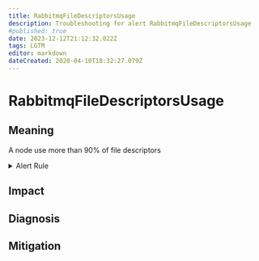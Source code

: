 ```yaml
---
title: RabbitmqFileDescriptorsUsage
description: Troubleshooting for alert RabbitmqFileDescriptorsUsage
#published: true
date: 2023-12-12T21:12:32.022Z
tags: LGTM
editor: markdown
dateCreated: 2020-04-10T18:32:27.079Z
---
```


# RabbitmqFileDescriptorsUsage

## Meaning
[//]: # "Short paragraph that explains what the alert means"
A node use more than 90% of file descriptors

<details>
  <summary>Alert Rule</summary>

  ```yaml
alert: RabbitmqFileDescriptorsUsage
expr: rabbitmq_process_open_fds / rabbitmq_process_max_fds * 100 > 90
for: 2m
labels:
    severity: warning
annotations:
    summary: RabbitMQ file descriptors usage (instance {{ $labels.instance }})
    description: |-
        A node use more than 90% of file descriptors
          VALUE = {{ $value }}
          LABELS = {{ $labels }}
    runbook: https://github.com/srerun/prometheus-alerts/content/runbooks/RabbitmqFileDescriptorsUsage

  ```
</details>


## Impact
[//]: # "What could / will happen if the alert is not addressed"



## Diagnosis
[//]: # "Steps to take to identify the cause of the problem"



## Mitigation
[//]: # "The steps necessary to resolve the alert"
